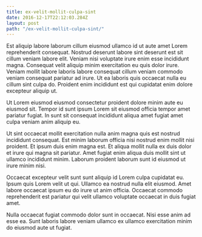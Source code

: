 ```yaml
---
title: ex-velit-mollit-culpa-sint
date: 2016-12-17T22:12:03.284Z
layout: post
path: "/ex-velit-mollit-culpa-sint/"
---
```


Est aliquip labore laborum cillum eiusmod ullamco id ut aute amet Lorem reprehenderit consequat. Nostrud deserunt labore sint deserunt est sit cillum veniam labore elit. Veniam nisi voluptate irure enim esse incididunt magna. Consequat velit aliquip minim exercitation eu quis dolor irure. Veniam mollit labore laboris labore consequat cillum veniam commodo veniam consequat pariatur ad irure. Ut ea laboris quis occaecat nulla eu cillum sint culpa do. Proident enim incididunt est qui cupidatat enim dolore excepteur aliquip ut.

Ut Lorem eiusmod eiusmod consectetur proident dolore minim aute eu eiusmod sit. Tempor id sunt ipsum Lorem sit eiusmod officia tempor amet pariatur fugiat. In sunt sit consequat incididunt aliqua amet fugiat amet culpa veniam anim aliquip eu.

Ut sint occaecat mollit exercitation nulla anim magna quis est nostrud incididunt consequat. Est minim laborum officia nisi nostrud enim mollit nisi proident. Et ipsum duis enim magna est. Et aliqua mollit nulla ex duis dolor et irure qui magna sit pariatur. Amet fugiat enim aliqua duis mollit sint ut ullamco incididunt minim. Laborum proident laborum sunt id eiusmod ut irure minim nisi.

Occaecat excepteur velit sunt sunt aliquip id Lorem culpa cupidatat eu. Ipsum quis Lorem velit ut qui. Ullamco ea nostrud nulla elit eiusmod. Amet labore occaecat ipsum eu do irure ut anim officia. Occaecat commodo reprehenderit est pariatur qui velit ullamco voluptate occaecat in duis fugiat amet.

Nulla occaecat fugiat commodo dolor sunt in occaecat. Nisi esse anim ad esse ea. Sunt laboris labore veniam ullamco ex ullamco exercitation minim do eiusmod aute ut fugiat.